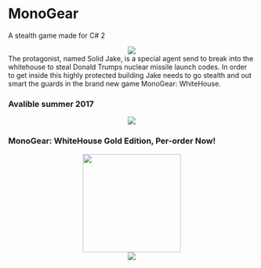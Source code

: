 # MonoGear
A stealth game made for C# 2
<div align="center"><img src ="http://files.gamebanana.com/img/ico/sprays/564c8dfa782c8.png" /></div>
The protagonist, named Solid Jake, is a special agent send to break into the whitehouse to steal Donald Trumps nuclear missile launch codes.
In order to get inside this highly protected building Jake needs to go stealth and out smart the guards in the brand new game MonoGear: WhiteHouse.

### Avalible summer 2017
<div align="center"><img src ="http://www.unitedtaxi.org/H2_preorder_button.png" /></div>

### MonoGear: WhiteHouse Gold Edition, Per-order Now!
<div align="center"><img src ="https://previews.123rf.com/images/bigfatnapoleon/bigfatnapoleon1204/bigfatnapoleon120400034/13361812-Golden-Gear-Icon-Stock-Vector-gear-machinery-engineering.jpg" width =200 height = 200/></div>
<div align="center"><img src ="http://www.unitedtaxi.org/H2_preorder_button.png" /></div>
